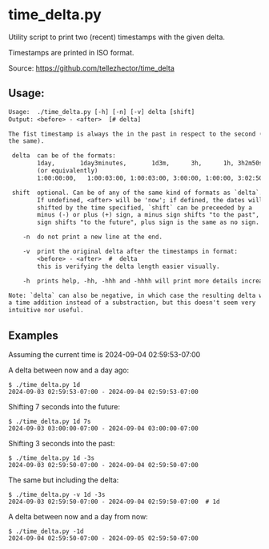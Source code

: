 # time_delta.py

Utility script to print two (recent) timestamps with the given delta.

Timestamps are printed in ISO format.

Source: https://github.com/tellezhector/time_delta

## Usage:

```txt
Usage:  ./time_delta.py [-h] [-n] [-v] delta [shift]
Output: <before> - <after>  [# delta]

The fist timestamp is always the in the past in respect to the second (or be 
the same).

 delta  can be of the formats: 
        1day,       1day3minutes,       1d3m,      3h,      1h, 3h2m50s 
        (or equivalently)
        1:00:00:00,   1:00:03:00, 1:00:03:00, 3:00:00, 1:00:00, 3:02:50

 shift  optional. Can be of any of the same kind of formats as `delta`. 
        If undefined, <after> will be 'now'; if defined, the dates will be 
        shifted by the time specified, `shift` can be preceeded by a
        minus (-) or plus (+) sign, a minus sign shifts "to the past", a plus
        sign shifts "to the future", plus sign is the same as no sign.

    -n  do not print a new line at the end.

    -v  print the original delta after the timestamps in format:
        <before> - <after>  #  delta
        this is verifying the delta length easier visually.

    -h  prints help, -hh, -hhh and -hhhh will print more details increasingly.

Note: `delta` can also be negative, in which case the resulting delta will be 
a time addition instead of a substraction, but this doesn't seem very 
intuitive nor useful.
```


## Examples

Assuming the current time is 2024-09-04 02:59:53-07:00

A delta between now and a day ago:

```shell
$ ./time_delta.py 1d
2024-09-03 02:59:53-07:00 - 2024-09-04 02:59:53-07:00
```

Shifting 7 seconds into the future:

```shell
$ ./time_delta.py 1d 7s
2024-09-03 03:00:00-07:00 - 2024-09-04 03:00:00-07:00
```

Shifting 3 seconds into the past:

```shell
$ ./time_delta.py 1d -3s
2024-09-03 02:59:50-07:00 - 2024-09-04 02:59:50-07:00
```

The same but including the delta:

```shell
$ ./time_delta.py -v 1d -3s
2024-09-03 02:59:50-07:00 - 2024-09-04 02:59:50-07:00  # 1d
```

A delta between now and a day from now:

```shell
$ ./time_delta.py -1d
2024-09-04 02:59:50-07:00 - 2024-09-05 02:59:50-07:00
```
